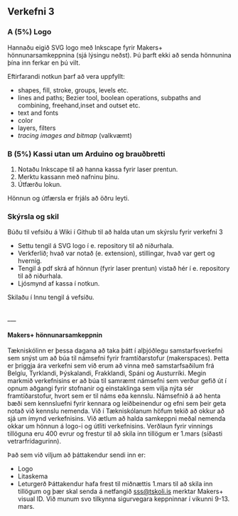 ## Verkefni 3 

### A (5%) Logo 
Hannaðu eigið SVG logo með Inkscape fyrir Makers+ hönnunarsamkeppnina (sjá lýsingu neðst).
Þú þarft ekki að senda hönnunina þína inn ferkar en þú vilt.

Eftirfarandi notkun þarf að vera uppfyllt:

* shapes, fill, stroke, groups, levels etc.
* lines and paths; Bezier tool, boolean operations, subpaths and combining, freehand,inset and outset etc.
* text and fonts
* color
* layers, filters
* _tracing images and bitmap_ (valkvæmt)

### B (5%) Kassi utan um Arduino og brauðbretti

1. Notaðu Inkscape til að hanna kassa fyrir laser prentun.
1. Merktu kassann með nafninu þínu.
1. Útfærðu lokun. 

Hönnun og útfærsla er frjáls að öðru leyti.

### Skýrsla og skil 
Búðu til vefsíðu á Wiki í Github til að halda utan um skýrslu fyrir verkefni 3

* Settu tengil á SVG logo í e. repository til að niðurhala.
* Verkferlið; hvað var notað (e. extension), stillingar, hvað var gert og hvernig.
* Tengil á pdf skrá af hönnun (fyrir laser prentun) vistað hér í e. repository til að niðurhala.
* Ljósmynd af kassa í notkun.

Skilaðu í Innu tengil á vefsíðu.

<br>
___

#### Makers+ hönnunarsamkeppnin
Tækniskólinn er þessa dagana að taka þátt í alþjóðlegu samstarfsverkefni sem snýst um að búa til námsefni fyrir framtíðarstofur (makerspaces). Þetta er þriggja ára verkefni sem við erum að vinna með samstarfsaðilum frá Belgíu, Tyrklandi, Þýskalandi, Frakklandi, Spáni og Austurríki.
Megin markmið verkefnisins er að búa til samræmt námsefni sem verður gefið út í opnum aðgangi fyrir stofnanir og einstaklinga sem vilja nýta sér framtíðarstofur, hvort sem er til náms eða kennslu. Námsefnið á að henta bæði sem kennsluefni fyrir kennara og leiðbeinendur og efni sem þeir geta notað við kennslu nemenda.
Við í Tækniskólanum höfum tekið að okkur að sjá um ímynd verkefnisins. Við ætlum að halda samkeppni meðal nemenda okkar um hönnun á logo-i og útliti verkefnisins. Verðlaun fyrir vinnings tillöguna eru 400 evrur og frestur til að skila inn tillögum er 1.mars (síðasti vetrarfrídagurinn).

Það sem við viljum að þáttakendur sendi inn er:
* Logo
* Litaskema
* Leturgerð
Þáttakendur hafa frest til miðnættis 1.mars til að skila inn tillögum og þær skal senda á netfangið sss@tskoli.is merktar Makers+ visual ID. Við munum svo tilkynna sigurvegara keppninnar í vikunni 9-13. mars.


